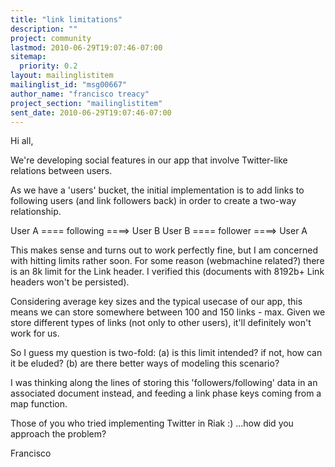 ```yaml
---
title: "link limitations"
description: ""
project: community
lastmod: 2010-06-29T19:07:46-07:00
sitemap:
  priority: 0.2
layout: mailinglistitem
mailinglist_id: "msg00667"
author_name: "francisco treacy"
project_section: "mailinglistitem"
sent_date: 2010-06-29T19:07:46-07:00
---
```



Hi all,

We're developing social features in our app that involve Twitter-like
relations between users.

As we have a 'users' bucket, the initial implementation is to add
links to following users (and link followers back) in order to create
a two-way relationship.

User A ==== following ====&gt; User B
User B ==== follower ====&gt; User A

This makes sense and turns out to work perfectly fine, but I am
concerned with hitting limits rather soon. For some reason (webmachine
related?) there is an 8k limit for the Link header. I verified this
(documents with 8192b+ Link headers won't be persisted).

Considering average key sizes and the typical usecase of our app, this
means we can store somewhere between 100 and 150 links - max. Given we
store different types of links (not only to other users), it'll
definitely won't work for us.

So I guess my question is two-fold:
(a) is this limit intended? if not, how can it be eluded?
(b) are there better ways of modeling this scenario?

I was thinking along the lines of storing this 'followers/following'
data in an associated document instead, and feeding a link phase keys
coming from a map function.

Those of you who tried implementing Twitter in Riak :) ...how did you
approach the problem?

Francisco

